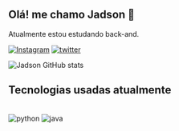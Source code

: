 ## Olá! me chamo Jadson 🤚 
Atualmente estou estudando back-and.

[![Instagram](https://img.shields.io/badge/Instagram-E4405F?style=for-the-badge&logo=instagram&logoColor=white)](https://www.instagram.com/jadson_r_/)
[![twitter](https://img.shields.io/badge/Twitter-1DA1F2?style=for-the-badge&logo=twitter&logoColor=white)](https://twitter.com/Jadson_Ricard0)


![Jadson GitHub stats](https://github-readme-stats.vercel.app/api?username=JadsonRicardo&show_icons=true&theme=tokyonight)

## Tecnologias usadas atualmente

<div style="display: inline_block"><br/>
    <img align="center" alt="python" src="https://img.shields.io/badge/Python-14354C?style=for-the-badge&logo=python&logoColor=white" />     
    <img align="center" alt="java" src="https://img.shields.io/badge/Java-ED8B00?style=for-the-badge&logo=java&logoColor=white" />
    
</div><br>
